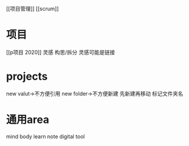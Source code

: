 [[项目管理]]
[[scrum]]
# 项目
[[p项目 2020]]
灵感 构思/拆分 
灵感可能是链接
# projects
new valut→不方便引用
new folder→不方便新建
	先新建再移动
标记文件夹名
# 通用area
mind body
learn note
digital tool